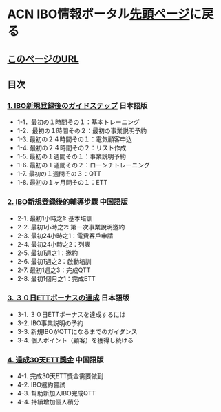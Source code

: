 # ACN IBO情報ポータル[先頭ページ](https://faq.acn.jp.net)に戻る
## [このページのURL](https://todo)

## 目次

### [1. IBO新規登録後のガイドステップ](11_NEW_JP.MD) 日本語版
* 1-1．最初の１時間その１：基本トレーニング
* 1-2．最初の１時間その２：最初の事業説明予約
* 1-3. 最初の２４時間その１：電気顧客申込
* 1-4. 最初の２４時間その２：リスト作成
* 1-5. 最初の１週間その１：事業説明予約
* 1-6. 最初の１週間その２：ローンチトレーニング
* 1-7. 最初の１週間その３：QTT
* 1-8. 最初の１ヶ月間その１：ETT

### [2. IBO新規登録後的輔導步驟](12_NEW_CN.MD) 中国語版
* 2-1. 最初1小時之1: 基本培訓
* 2-2. 最初1小時之2: 第一次事業說明邀約
* 2-3. 最初24小時之1：電費客戶申請
* 2-4. 最初24小時之2：列表
* 2-5. 最初1週之1：邀約
* 2-6. 最初1週之2：啟動培訓
* 2-7. 最初1週之3：完成QTT
* 2-8. 最初1個月之1：完成ETT

### [3. ３０日ETTボーナスの達成](13_ETT_JP.MD) 日本語版
* 3-1. ３０日ETTボーナスを達成するには
* 3-2. IBO事業説明の予約
* 3-3. 新規IBOがQTTになるまでのガイダンス
* 3-4. 個人ポイント（顧客）を獲得し続ける

### [4. 達成30天ETT獎金](14_ETT_CN.MD) 中国語版
* 4-1. 完成30天ETT獎金需要做到
* 4-2. IBO邀約嘗試
* 4-3. 幫助新加入IBO完成QTT
* 4-4. 持續增加個人積分